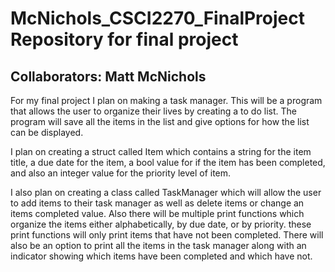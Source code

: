 McNichols_CSCI2270_FinalProject
Repository for final project
==============================
Collaborators:  Matt McNichols
------------------------------

For my final project I plan on making a task manager.  This will be a program 
that allows the user to organize their lives by creating a to do list.  The 
program will save all the items in the list and give options for how the list 
can be displayed. 

I plan on creating a struct called Item which contains a string for the item 
title, a due date for the item, a bool value for if the item has been completed,
and also an integer value for the priority level of item. 

I also plan on creating a class called TaskManager which will allow the user to
add items to their task manager as well as delete items or change an items 
completed value.  Also there will be multiple print functions which organize the
items either alphabetically, by due date, or by priority. these print functions
will only print items that have not been completed. There will also be an option
to print all the items in the task manager along with an indicator showing which
items have been completed and which have not. 